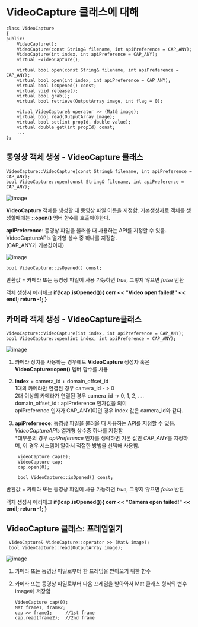 # VideoCapture 클래스에 대해

    class VideoCapture
    {
    public:
        VideoCapture();
        VideoCapture(const String& filename, int apiPreference = CAP_ANY);
        VideoCapture(int index, int apiPreference = CAP_ANY);
        virtual ~VideoCapture();
 
        virtual bool open(const String& filename, int apiPreference = CAP_ANY);
        virtual bool open(int index, int apiPreference = CAP_ANY);
        virtual bool isOpened() const;
        virtual void release();
        virtual bool grab();
        virtual bool retrieve(OutputArray image, int flag = 0); 
    
        vitual VideoCapture& operator >> (Mat& image);
        virtual bool read(OutputArray image);
        virtual bool set(int propId, double value);
        virtual double get(int propId) const;
        ...
    };

    
## 동영상 객체 생성 - VideoCapture 클래스

    VideoCapture::VideoCapture(const String& filename, int apiPreference = CAP_ANY);
    bool VideoCapture::open(const String& filename, int apiPreference = CAP_ANY);

![image](https://github.com/YbSain/OpenCV/assets/108385276/5ecfa671-c5bf-4323-aa7c-c9aaeaae4d28)

__VideoCapture__ 객체를 생성할 때 동영상 파일 이름을 지정함.
기본생성자로 객체를 생성할때에는  __::open()__ 멤버 함수를 호출해야한다.

__apiPreference__: 동영상 파일을 불러올 때 사용하는 API를 지정할 수 있음. VideoCaptureAPIs 열거형 상수 중 하나를 지정함.   
(CAP_ANY가 기본값이다)

![image](https://github.com/YbSain/OpenCV/assets/108385276/8f7ce646-78f5-4df2-82b8-d3813567cebf)

    bool VideoCapture::isOpened() const;
    
반환값 = 카메라 또는 동영상 파일이 사용 가능하면 *true*, 그렇지 않으면 *false* 반환

객체 생성시 에러체크 
    __if(!cap.isOpened()){ cerr << "Video open failed!" << endl; return -1; }__

## 카메라 객체 생성 - VideoCapture클래스

    VideoCapture::VideoCapture(int index, int apiPreference = CAP_ANY);
    bool VideoCapture::open(int index, int apiPreference = CAP_ANY);

![image](https://github.com/YbSain/OpenCV/assets/108385276/7a523aeb-c87c-4355-b309-86994d60b201)

1. 카메라 장치를 사용하는 경우에도 __VideoCapture__ 생성자 혹은 __VideoCapture::open()__ 멤버 함수를 사용
2. __index__ = camera_id + domain_offset_id   
   1대의 카메라만 연결된 경우 camera_id - > 0   
   2대 이상의 카메라가 연결된 경우 camera_id -> 0, 1, 2, ....   
   domain_offset_id : apiPreference 인자값을 의미   
   apiPreference 인자가 CAP_ANY(0)인 경우 index 값은 camera_id와 같다.   
3. __apiPrefernece__: 동영상 파일을 불러올 때 사용하는 API를 지정할 수 있음. _VideoCaptureAPIs_ 열거형 상수중 하나를 지정함   
   *대부분의 경우 _apiPreference_ 인자를 생략하면 기본 값인 *CAP_ANY*를 지정하며, 이 경우 시스템이 알아서 적절한 방법을 선택해 사용함.

        VideoCapture cap(0);
        VideoCapture cap;
        cap.open(0);
        
        bool VideoCapture::isOpened() const;
   
반환값 = 카메라 또는 동영상 파일이 사용 가능하면 *true*, 그렇지 않으면 *false* 반환

객체 생성시 에러체크 
    __if(!cap.isOpened()){ cerr << "Camera open failed!" << endl; return -1; }__


## VideoCapture 클래스: 프레임읽기

     VideoCapture& VideoCapture::operator >> (Mat& image);
     bool VideoCapture::read(OutputArray image);

![image](https://github.com/YbSain/OpenCV/assets/108385276/6fa92d15-f895-468b-8c84-084f5a4ed2d2)

1. 카메라 또는 동영상 파일로부터 한 프레임을 받아오기 위한 함수
2. 카메라 또는 동영상 파일로부터 다음 프레임을 받아와서 Mat 클래스 형식의 변수 image에 저장함

 
       VideoCapture cap(0);
       Mat frame1, frame2;
       cap >> frame1;     //1st frame
       cap.read(frame2);  //2nd frame

   





     
